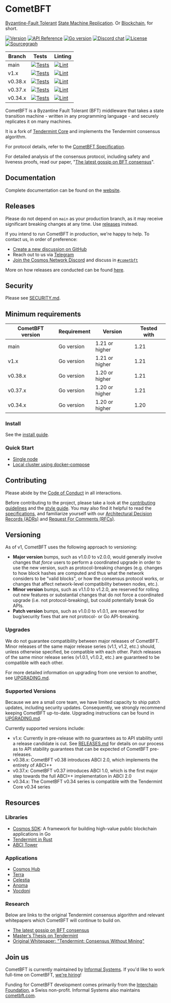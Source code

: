 # CometBFT

[Byzantine-Fault Tolerant][bft] [State Machine Replication][smr]. Or
[Blockchain], for short.

[![Version][version-badge]][version-url]
[![API Reference][api-badge]][api-url]
[![Go version][go-badge]][go-url]
[![Discord chat][discord-badge]][discord-url]
[![License][license-badge]][license-url]
[![Sourcegraph][sg-badge]][sg-url]

| Branch  | Tests                                          | Linting                                     |
|---------|------------------------------------------------|---------------------------------------------|
| main    | [![Tests][tests-badge]][tests-url]             | [![Lint][lint-badge]][lint-url]             |
| v1.x    | [![Tests][tests-badge-v1x]][tests-url-v1x]     | [![Lint][lint-badge-v1x]][lint-url-v1x]     |
| v0.38.x | [![Tests][tests-badge-v038x]][tests-url-v038x] | [![Lint][lint-badge-v038x]][lint-url-v038x] |
| v0.37.x | [![Tests][tests-badge-v037x]][tests-url-v037x] | [![Lint][lint-badge-v037x]][lint-url-v037x] |
| v0.34.x | [![Tests][tests-badge-v034x]][tests-url-v034x] | [![Lint][lint-badge-v034x]][lint-url-v034x] |

CometBFT is a Byzantine Fault Tolerant (BFT) middleware that takes a
state transition machine - written in any programming language - and securely
replicates it on many machines.

It is a fork of [Tendermint Core][tm-core] and implements the Tendermint
consensus algorithm.

For protocol details, refer to the [CometBFT Specification](./spec/README.md).

For detailed analysis of the consensus protocol, including safety and liveness
proofs, read our paper, "[The latest gossip on BFT
consensus](https://arxiv.org/abs/1807.04938)".

## Documentation

Complete documentation can be found on the
[website](https://docs.cometbft.com/).

## Releases

Please do not depend on `main` as your production branch, as it may receive
significant breaking changes at any time. Use
[releases](https://github.com/cometbft/cometbft/releases) instead.

If you intend to run CometBFT in production, we're happy to help. To contact us,
in order of preference:

- [Create a new discussion on
  GitHub](https://github.com/cometbft/cometbft/discussions)
- Reach out to us via [Telegram](https://t.me/CometBFT)
- [Join the Cosmos Network Discord](https://discord.gg/cosmosnetwork) and
  discuss in
  [`#cometbft`](https://discord.com/channels/669268347736686612/1069933855307472906)

More on how releases are conducted can be found [here](./RELEASES.md).

## Security

Please see [SECURITY.md](./SECURITY.md).

## Minimum requirements

| CometBFT version | Requirement | Version        | Tested with |
|------------------|-------------|----------------|-------------|
| main             | Go version  | 1.21 or higher | 1.21        |
| v1.x             | Go version  | 1.21 or higher | 1.21        |
| v0.38.x          | Go version  | 1.20 or higher | 1.21        |
| v0.37.x          | Go version  | 1.20 or higher | 1.21        |
| v0.34.x          | Go version  | 1.20 or higher | 1.20        |

### Install

See the [install guide](docs/tutorials/install.md).

### Quick Start

- [Single node](docs/tutorials/quick-start.md)
- [Local cluster using docker-compose](./docs/guides/networks/docker-compose.md)

## Contributing

Please abide by the [Code of Conduct](CODE_OF_CONDUCT.md) in all interactions.

Before contributing to the project, please take a look at the [contributing
guidelines](CONTRIBUTING.md) and the [style guide](STYLE_GUIDE.md). You may also
find it helpful to read the [specifications](./spec/README.md), and familiarize
yourself with our [Architectural Decision Records
(ADRs)](docs/references/architecture/README.md) and [Request For Comments
(RFCs)](docs/references/rfc/README.md).

## Versioning

As of v1, CometBFT uses the following approach to versioning:

- **Major version** bumps, such as v1.0.0 to v2.0.0, would generally involve
  changes that _force_ users to perform a coordinated upgrade in order to use
  the new version, such as protocol-breaking changes (e.g. changes to how block
  hashes are computed and thus what the network considers to be "valid blocks",
  or how the consensus protocol works, or changes that affect network-level
  compatibility between nodes, etc.).
- **Minor version** bumps, such as v1.1.0 to v1.2.0, are reserved for rolling
  out new features or substantial changes that do not force a coordinated
  upgrade (i.e. not protocol-breaking), but could potentially break Go APIs.
- **Patch version** bumps, such as v1.0.0 to v1.0.1, are reserved for
  bug/security fixes that are not protocol- or Go API-breaking.

### Upgrades

We do not guarantee compatibility between major releases of CometBFT. Minor
releases of the same major release series (v1.1, v1.2, etc.) should, unless
otherwise specified, be compatible with each other. Patch releases of the same
minor release series (v1.0.1, v1.0.2, etc.) are guaranteed to be compatible with
each other.

For more detailed information on upgrading from one version to another, see
[UPGRADING.md](./UPGRADING.md).

### Supported Versions

Because we are a small core team, we have limited capacity to ship patch
updates, including security updates. Consequently, we strongly recommend keeping
CometBFT up-to-date. Upgrading instructions can be found in
[UPGRADING.md](./UPGRADING.md).

Currently supported versions include:

- v1.x: Currently in pre-release with no guarantees as to API stability until a
  release candidate is cut. See [RELEASES.md](./RELEASES.md) for details on our
  process as to API stability guarantees that can be expected of CometBFT
  pre-releases.
- v0.38.x: CometBFT v0.38 introduces ABCI 2.0, which implements the entirety of
  ABCI++
- v0.37.x: CometBFT v0.37 introduces ABCI 1.0, which is the first major step
  towards the full ABCI++ implementation in ABCI 2.0
- v0.34.x: The CometBFT v0.34 series is compatible with the Tendermint Core
  v0.34 series

## Resources

### Libraries

- [Cosmos SDK](http://github.com/cosmos/cosmos-sdk): A framework for building
  high-value public blockchain applications in Go
- [Tendermint in Rust](https://github.com/informalsystems/tendermint-rs)
- [ABCI Tower](https://github.com/penumbra-zone/tower-abci)

### Applications

- [Cosmos Hub](https://hub.cosmos.network/)
- [Terra](https://www.terra.money/)
- [Celestia](https://celestia.org/)
- [Anoma](https://anoma.network/)
- [Vocdoni](https://developer.vocdoni.io/)

### Research

Below are links to the original Tendermint consensus algorithm and relevant
whitepapers which CometBFT will continue to build on.

- [The latest gossip on BFT consensus](https://arxiv.org/abs/1807.04938)
- [Master's Thesis on Tendermint](https://atrium.lib.uoguelph.ca/xmlui/handle/10214/9769)
- [Original Whitepaper: "Tendermint: Consensus Without Mining"](https://tendermint.com/static/docs/tendermint.pdf)

## Join us

CometBFT is currently maintained by [Informal
Systems](https://informal.systems). If you'd like to work full-time on CometBFT,
[we're hiring](https://informal.systems/careers)!

Funding for CometBFT development comes primarily from the [Interchain
Foundation](https://interchain.io), a Swiss non-profit. Informal Systems also
maintains [cometbft.com](https://cometbft.com).

[bft]: https://en.wikipedia.org/wiki/Byzantine_fault_tolerance
[smr]: https://en.wikipedia.org/wiki/State_machine_replication
[Blockchain]: https://en.wikipedia.org/wiki/Blockchain
[version-badge]: https://img.shields.io/github/v/release/cometbft/cometbft.svg
[version-url]: https://github.com/cometbft/cometbft/releases/latest
[api-badge]: https://camo.githubusercontent.com/915b7be44ada53c290eb157634330494ebe3e30a/68747470733a2f2f676f646f632e6f72672f6769746875622e636f6d2f676f6c616e672f6764646f3f7374617475732e737667
[api-url]: https://pkg.go.dev/github.com/cometbft/cometbft
[go-badge]: https://img.shields.io/badge/go-1.21-blue.svg
[go-url]: https://github.com/moovweb/gvm
[discord-badge]: https://img.shields.io/discord/669268347736686612.svg
[discord-url]: https://discord.gg/cosmosnetwork
[license-badge]: https://img.shields.io/github/license/cometbft/cometbft.svg
[license-url]: https://github.com/cometbft/cometbft/blob/main/LICENSE
[sg-badge]: https://sourcegraph.com/github.com/cometbft/cometbft/-/badge.svg
[sg-url]: https://sourcegraph.com/github.com/cometbft/cometbft?badge
[tests-url]: https://github.com/cometbft/cometbft/actions/workflows/tests.yml
[tests-url-v1x]: https://github.com/cometbft/cometbft/actions/workflows/tests.yml?query=branch%3Av1.x
[tests-url-v038x]: https://github.com/cometbft/cometbft/actions/workflows/tests.yml?query=branch%3Av0.38.x
[tests-url-v037x]: https://github.com/cometbft/cometbft/actions/workflows/tests.yml?query=branch%3Av0.37.x
[tests-url-v034x]: https://github.com/cometbft/cometbft/actions/workflows/tests.yml?query=branch%3Av0.34.x
[tests-badge]: https://github.com/cometbft/cometbft/actions/workflows/tests.yml/badge.svg?branch=main
[tests-badge-v1x]: https://github.com/cometbft/cometbft/actions/workflows/tests.yml/badge.svg?branch=v1.x
[tests-badge-v038x]: https://github.com/cometbft/cometbft/actions/workflows/tests.yml/badge.svg?branch=v0.38.x
[tests-badge-v037x]: https://github.com/cometbft/cometbft/actions/workflows/tests.yml/badge.svg?branch=v0.37.x
[tests-badge-v034x]: https://github.com/cometbft/cometbft/actions/workflows/tests.yml/badge.svg?branch=v0.34.x
[lint-badge]: https://github.com/cometbft/cometbft/actions/workflows/lint.yml/badge.svg?branch=main
[lint-badge-v034x]: https://github.com/cometbft/cometbft/actions/workflows/lint.yml/badge.svg?branch=v0.34.x
[lint-badge-v037x]: https://github.com/cometbft/cometbft/actions/workflows/lint.yml/badge.svg?branch=v0.37.x
[lint-badge-v038x]: https://github.com/cometbft/cometbft/actions/workflows/lint.yml/badge.svg?branch=v0.38.x
[lint-badge-v1x]: https://github.com/cometbft/cometbft/actions/workflows/lint.yml/badge.svg?branch=v1.x
[lint-url]: https://github.com/cometbft/cometbft/actions/workflows/lint.yml
[lint-url-v034x]: https://github.com/cometbft/cometbft/actions/workflows/lint.yml?query=branch%3Av0.34.x
[lint-url-v037x]: https://github.com/cometbft/cometbft/actions/workflows/lint.yml?query=branch%3Av0.37.x
[lint-url-v038x]: https://github.com/cometbft/cometbft/actions/workflows/lint.yml?query=branch%3Av0.38.x
[lint-url-v1x]: https://github.com/cometbft/cometbft/actions/workflows/lint.yml?query=branch%3Av1.x
[tm-core]: https://github.com/tendermint/tendermint
